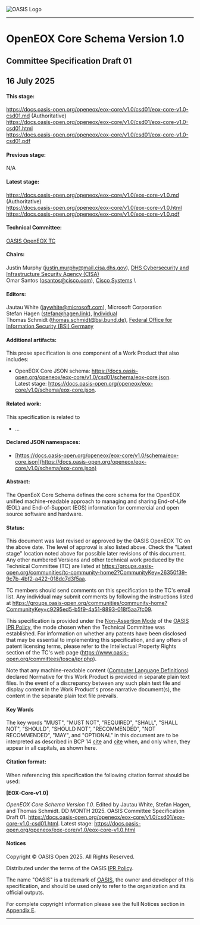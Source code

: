 
![OASIS Logo](https://docs.oasis-open.org/templates/OASISLogo-v3.0.png)

-------

# OpenEOX Core Schema Version 1.0

## Committee Specification Draft 01

## 16 July 2025

#### This stage:
https://docs.oasis-open.org/openeox/eox-core/v1.0/csd01/eox-core-v1.0-csd01.md (Authoritative) \
https://docs.oasis-open.org/openeox/eox-core/v1.0/csd01/eox-core-v1.0-csd01.html \
https://docs.oasis-open.org/openeox/eox-core/v1.0/csd01/eox-core-v1.0-csd01.pdf

#### Previous stage:
N/A

#### Latest stage:
https://docs.oasis-open.org/openeox/eox-core/v1.0/eox-core-v1.0.md (Authoritative) \
https://docs.oasis-open.org/openeox/eox-core/v1.0/eox-core-v1.0.html \
https://docs.oasis-open.org/openeox/eox-core/v1.0/eox-core-v1.0.pdf

#### Technical Committee:
[OASIS OpenEOX TC](https://groups.oasis-open.org/communities/tc-community-home2?CommunityKey=26350f39-9c7b-4bf2-a422-018dc7d3f5aa)

#### Chairs:
Justin Murphy (justin.murphy@mail.cisa.dhs.gov), [DHS Cybersecurity and Infrastructure Security Agency (CISA)](https://www.cisa.gov) \
Omar Santos (osantos@cisco.com), [Cisco Systems](https://cisco.com/) \

#### Editors:
Jautau White (jaywhite@microsoft.com), Microsoft Corporation \
Stefan Hagen (stefan@hagen.link), [Individual](https://stefan-hagen.website/) \
Thomas Schmidt (thomas.schmidt@bsi.bund.de), [Federal Office for Information Security (BSI) Germany](https://www.bsi.bund.de/)

#### Additional artifacts:
This prose specification is one component of a Work Product that also includes:

* OpenEOX Core JSON schema: https://docs.oasis-open.org/openeox/eox-core/v1.0/csd01/schema/eox-core.json. \
Latest stage: https://docs.oasis-open.org/openeox/eox-core/v1.0/schema/eox-core.json.

#### Related work:
This specification is related to

* ...

#### Declared JSON namespaces:

* [https://docs.oasis-open.org/openeox/eox-core/v1.0/schema/eox-core.json](https://docs.oasis-open.org/openeox/eox-core/v1.0/schema/eox-core.json)


#### Abstract:
The OpenEoX Core Schema defines the core schema for the OpenEOX unified machine-readable approach to
managing and sharing End-of-Life (EOL) and End-of-Support (EOS) information for commercial and open source software and hardware.

#### Status:
This document was last revised or approved by the OASIS OpenEOX TC on the above date. The level of approval is also listed above. Check the "Latest stage" location noted above for possible later revisions of this document. Any other numbered Versions and other technical work produced by the Technical Committee (TC) are listed at https://groups.oasis-open.org/communities/tc-community-home2?CommunityKey=26350f39-9c7b-4bf2-a422-018dc7d3f5aa.

TC members should send comments on this specification to the TC's email list. Any individual may submit comments by following the instructions listed at https://groups.oasis-open.org/communities/community-home?CommunityKey=c9295ed5-b5f9-4a51-8893-018f5aa7fc09. 

This specification is provided under the [Non-Assertion Mode](https://www.oasis-open.org/policies-guidelines/ipr/#Non-Assertion-Mode) of the [OASIS IPR Policy](https://www.oasis-open.org/policies-guidelines/ipr/), the mode chosen when the Technical Committee was established. For information on whether any patents have been disclosed that may be essential to implementing this specification, and any offers of patent licensing terms, please refer to the Intellectual Property Rights section of the TC's web page (https://www.oasis-open.org/committees/tosca/ipr.php).

Note that any machine-readable content ([Computer Language Definitions](https://www.oasis-open.org/policies-guidelines/tc-process-2017-05-26/#wpComponentsCompLang)) declared Normative for this Work Product is provided in separate plain text files. In the event of a discrepancy between any such plain text file and display content in the Work Product's prose narrative document(s), the content in the separate plain text file prevails.

#### Key Words

The key words "MUST", "MUST NOT", "REQUIRED", "SHALL", "SHALL NOT", "SHOULD", "SHOULD NOT", "RECOMMENDED", "NOT RECOMMENDED", "MAY", and "OPTIONAL" in this document are to be interpreted as described in BCP 14 [cite](#RFC2119) and [cite](#RFC8174) when, and only when, they appear in all capitals, as shown here.

#### Citation format:
When referencing this specification the following citation format should be used:

**[EOX-Core-v1.0]**

_OpenEOX Core Schema Version 1.0_.
Edited by Jautau White, Stefan Hagen, and Thomas Schmidt.
DD MONTH 2025.
OASIS Committee Specification Draft 01.
https://docs.oasis-open.org/openeox/eox-core/v1.0/csd01/eox-core-v1.0-csd01.html. Latest stage: https://docs.oasis-open.org/openeox/eox-core/v1.0/eox-core-v1.0.html

#### Notices

Copyright &copy; OASIS Open 2025. All Rights Reserved.

Distributed under the terms of the OASIS [IPR Policy](https://www.oasis-open.org/policies-guidelines/ipr/).

The name "OASIS" is a trademark of [OASIS](https://www.oasis-open.org/), the owner and developer of this specification, and should be used only to refer to the organization and its official outputs.

For complete copyright information please see the full Notices section in [Appendix E](#appendix-e-notices).

-------
